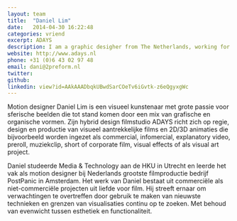 ```yaml
---
layout: team
title:  "Daniel Lim"
date:   2014-04-30 16:22:48
categories: vriend
excerpt: ADAYS
description: I am a graphic desigher from The Netherlands, working for my self since 2009 and recently under the name Studio 210 as a collective of creative designer and developers.
website: http://www.adays.nl
phone: +31 (0)6 43 02 97 48
email: dani@2preform.nl
twitter:
github:
linkedin: view?id=AAkAAADbqkUBwdSarCOeTv6iGvtk-z6eQgyxgWc
---
```

Motion designer Daniel Lim is een visueel kunstenaar met grote passie voor sferische beelden die tot stand komen door een mix van grafische en organische vormen. Zijn hybrid design filmstudio ADAYS richt zich op regie, design en productie van visueel aantrekkelijke films en 2D/3D animaties die bijvoorbeeld worden ingezet als commercial, infomercial, explanatory video, preroll, muziekclip, short of corporate film, visual effects of als visual art project.

Daniel studeerde Media & Technology aan de HKU in Utrecht en leerde het vak als motion designer bij Nederlands grootste filmproductie bedrijf PostPanic in Amsterdam. Het werk van Daniel bestaat uit commerciële als niet-commerciële projecten uit liefde voor film. Hij streeft ernaar om verwachtingen te overtreffen door gebruik te maken van nieuwste technieken en grenzen van visualisaties continu op te zoeken. Met behoud van evenwicht tussen esthetiek en functionaliteit.
